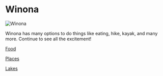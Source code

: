 # Winona
![Winona](https://www.iloveinspired.com/wp-content/uploads/2014/09/winona_overview.jpg "Picture of Winona Scenic Veiw")

Winona has many options to do things like eating, hike, kayak, and many more. Continue to see all the excitement!

[Food](food.md)

[Places](places.md)

[Lakes](lakes.md)
